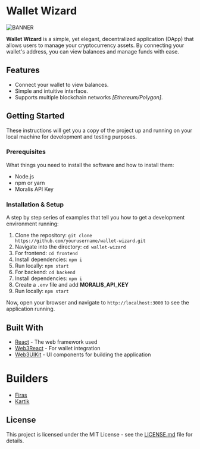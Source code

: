 # Wallet Wizard

![BANNER](https://github.com/kartikmehta8/wallet-wizard/assets/77505989/3a0774f8-9984-4387-bfde-23357cad6973)


**Wallet Wizard** is a simple, yet elegant, decentralized application (DApp) that allows users to manage your cryptocurrency assets. By connecting your wallet's address, you can view balances and manage  funds with ease.

## Features

- Connect your wallet to view balances.
- Simple and intuitive interface.
- Supports multiple blockchain networks *[Ethereum/Polygon]*.

## Getting Started

These instructions will get you a copy of the project up and running on your local machine for development and testing purposes.

### Prerequisites

What things you need to install the software and how to install them:

- Node.js
- npm or yarn
- Moralis API Key

### Installation & Setup

A step by step series of examples that tell you how to get a development environment running:

1. Clone the repository: `git clone https://github.com/yourusername/wallet-wizard.git`
2. Navigate into the directory: `cd wallet-wizard`
3. For frontend: `cd frontend`
4. Install dependencies: `npm i`
5. Run locally: `npm start`
6. For backend: `cd backend`
7. Install dependencies: `npm i`
8. Create a `.env` file and add **MORALIS_API_KEY**
9. Run locally: `npm start`

Now, open your browser and navigate to `http://localhost:3000` to see the application running.

## Built With

- [React](https://reactjs.org/) - The web framework used
- [Web3React](https://github.com/NoahZinsmeister/web3-react) - For wallet integration
- [Web3UIKit](https://github.com/Web3-UIKit/web3-uikit) - UI components for building the application

# Builders
- [Firas](https://github.com/firascodes)
-  [Kartik](https://github.com/kartikmehta8)

## License

This project is licensed under the MIT License - see the [LICENSE.md](LICENSE.md) file for details.
